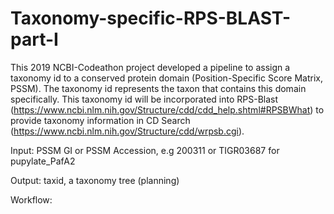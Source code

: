 # Taxonomy-specific-RPS-BLAST-part-I
This 2019 NCBI-Codeathon project developed a pipeline to assign a taxonomy id to a conserved protein domain (Position-Specific Score Matrix, PSSM). The taxonomy id represents the taxon that contains this domain specifically. This taxonomy id will be incorporated into RPS-Blast (https://www.ncbi.nlm.nih.gov/Structure/cdd/cdd_help.shtml#RPSBWhat) to provide taxonomy information in CD Search (https://www.ncbi.nlm.nih.gov/Structure/cdd/wrpsb.cgi).

Input: PSSM GI or PSSM Accession, e.g 200311 or TIGR03687 for pupylate_PafA2

Output: taxid, a taxonomy tree (planning)

Workflow:

